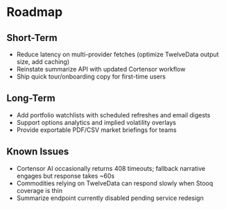 # Roadmap

## Short-Term
- Reduce latency on multi-provider fetches (optimize TwelveData output size, add caching)
- Reinstate summarize API with updated Cortensor workflow
- Ship quick tour/onboarding copy for first-time users

## Long-Term
- Add portfolio watchlists with scheduled refreshes and email digests
- Support options analytics and implied volatility overlays
- Provide exportable PDF/CSV market briefings for teams

## Known Issues
- Cortensor AI occasionally returns 408 timeouts; fallback narrative engages but response takes ~60s
- Commodities relying on TwelveData can respond slowly when Stooq coverage is thin
- Summarize endpoint currently disabled pending service redesign
